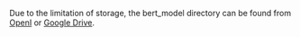 Due to the limitation of storage, the bert_model directory can be found from [OpenI](https://openi.pcl.ac.cn/panych/MedTS) or [Google Drive](https://drive.google.com/drive/folders/1AwASu7YCnTwhb5zyMmHh9WYXdhMxh_jp?usp=drive_link).
